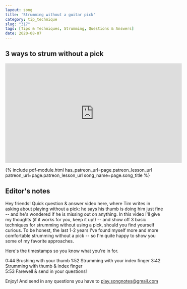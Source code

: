 ```yaml
---
layout: song
title: 'Strumming without a guitar pick'
category: tip_technique
slug: "317"
tags: [Tips & Techniques, Strumming, Questions & Answers]
date: 2020-08-07
---
```


<!-- patreon_lesson_available: true
patreon_lesson_url: https://www.patreon.com/posts/35077534 -->

## 3 ways to strum without a pick

 <iframe width="560" height="315" src="https://www.youtube.com/embed/6BIezIPZLWw" frameborder="0" allow="accelerometer; autoplay; encrypted-media; gyroscope; picture-in-picture" allowfullscreen></iframe>

{% include pdf-module.html has_patreon_url=page.patreon_lesson_url patreon_url=page.patreon_lesson_url song_name=page.song_title %}

## Editor's notes

Hey friends! Quick question & answer video here, where Tim writes in asking about playing without a pick: he says his thumb is doing him just fine -- and he's wondered if he is missing out on anything. In this video I'll give my thoughts (if it works for you, keep it up!) -- and show off 3 basic techniques for strumming without using a pick, should you find yourself curious. To be honest, the last 1-2 years I've found myself more and more comfortable strumming without a pick -- so I'm quite happy to show you some of my favorite approaches.

Here's the timestamps so you know what you're in for.

0:44 Brushing with your thumb
1:52 Strumming with your index finger
3:42 Strumming with thumb & index finger	 
5:53 Farewell & send in your questions!

Enjoy! And send in any questions you have to play.songnotes@gmail.com
